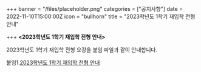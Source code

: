 +++
banner = "/files/placeholder.png"
categories = ["공지사항"]
date = 2022-11-10T15:00:00Z
icon = "bullhorn"
title = "2023학년도 1학기 재입학 전형 안내"

+++
**<2023학년도 1학기 재입학 전형 안내>**

 2023학년도 1학기 재입학 전형 요강을 붙임 파일과 같이 안내합니다.

붙임1.[2023학년도 1학기 재입학 전형 안내](/files/2023-1-_-1.hwp)
